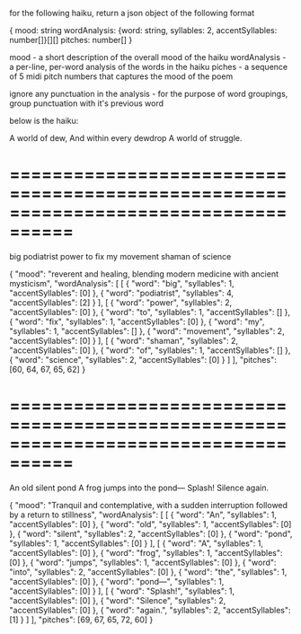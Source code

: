 
for the following haiku, return a json object of the following format

{
  mood: string
  wordAnalysis: {word: string, syllables: 2, accentSyllables: number[]}[][]
  pitches: number[]
}

mood - a short description of the overall mood of the haiku 
wordAnalysis - a per-line, per-word analysis of the words in the haiku 
piches - a sequence of 5 midi pitch numbers that captures the mood of the poem

ignore any punctuation in the analysis - for the purpose of word groupings, group punctuation with it's previous word

below is the haiku:


A world of dew,
And within every dewdrop
A world of struggle.





====================================================================================
====================================================================================


big podiatrist
power to fix my movement
shaman of science

{
  "mood": "reverent and healing, blending modern medicine with ancient mysticism",
  "wordAnalysis": [
    [
      {
        "word": "big",
        "syllables": 1,
        "accentSyllables": [0]
      },
      {
        "word": "podiatrist",
        "syllables": 4,
        "accentSyllables": [2]
      }
    ],
    [
      {
        "word": "power",
        "syllables": 2,
        "accentSyllables": [0]
      },
      {
        "word": "to",
        "syllables": 1,
        "accentSyllables": []
      },
      {
        "word": "fix",
        "syllables": 1,
        "accentSyllables": [0]
      },
      {
        "word": "my",
        "syllables": 1,
        "accentSyllables": []
      },
      {
        "word": "movement",
        "syllables": 2,
        "accentSyllables": [0]
      }
    ],
    [
      {
        "word": "shaman",
        "syllables": 2,
        "accentSyllables": [0]
      },
      {
        "word": "of",
        "syllables": 1,
        "accentSyllables": []
      },
      {
        "word": "science",
        "syllables": 2,
        "accentSyllables": [0]
      }
    ]
  ],
  "pitches": [60, 64, 67, 65, 62]
}





====================================================================================
====================================================================================



An old silent pond
A frog jumps into the pond—
Splash! Silence again.

{
  "mood": "Tranquil and contemplative, with a sudden interruption followed by a return to stillness",
  "wordAnalysis": [
    [
      {
        "word": "An",
        "syllables": 1,
        "accentSyllables": [0]
      },
      {
        "word": "old",
        "syllables": 1,
        "accentSyllables": [0]
      },
      {
        "word": "silent",
        "syllables": 2,
        "accentSyllables": [0]
      },
      {
        "word": "pond",
        "syllables": 1,
        "accentSyllables": [0]
      }
    ],
    [
      {
        "word": "A",
        "syllables": 1,
        "accentSyllables": [0]
      },
      {
        "word": "frog",
        "syllables": 1,
        "accentSyllables": [0]
      },
      {
        "word": "jumps",
        "syllables": 1,
        "accentSyllables": [0]
      },
      {
        "word": "into",
        "syllables": 2,
        "accentSyllables": [0]
      },
      {
        "word": "the",
        "syllables": 1,
        "accentSyllables": [0]
      },
      {
        "word": "pond—",
        "syllables": 1,
        "accentSyllables": [0]
      }
    ],
    [
      {
        "word": "Splash!",
        "syllables": 1,
        "accentSyllables": [0]
      },
      {
        "word": "Silence",
        "syllables": 2,
        "accentSyllables": [0]
      },
      {
        "word": "again.",
        "syllables": 2,
        "accentSyllables": [1]
      }
    ]
  ],
  "pitches": [69, 67, 65, 72, 60]
}
